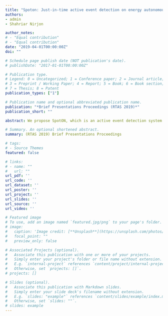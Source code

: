 ```yaml
---
title: "Spoton: Just-in-time active event detection on energy autonomous sensing systems"
authors:
- admin
- Shahriar Nirjon

author_notes:
# - "Equal contribution"
# - "Equal contribution"
date: "2019-04-01T00:00:00Z"
doi: ""

# Schedule page publish date (NOT publication's date).
# publishDate: "2017-01-01T00:00:00Z"

# Publication type.
# Legend: 0 = Uncategorized; 1 = Conference paper; 2 = Journal article;
# 3 = Preprint / Working Paper; 4 = Report; 5 = Book; 6 = Book section;
# 7 = Thesis; 8 = Patent
publication_types: ["1"]

# Publication name and optional abbreviated publication name.
publication: "*Brief Presentations Proceedings (RTAS 2019)*"
publication_short: ""

abstract: We propose SpotON, which is an active event detection system that runs on harvested energy and adapts its sleeping cycle to match the distribution of the arrival of the events of interest. Existing energy harvesting systems wake up periodically at a fixed rate to sense and process the data to determine if the event of interest is happening. In contrast, SpotON employs reinforcement learning to learn the pattern of events at run-time and uses that knowledge to wake itself up when events are most likely to happen. Being able to remain asleep more often than a fixed wake-up system, SpotON is able to reduce energy waste, increase the amount of harvested energy, and be able to remain active for longer period in time when the events of interest are more likely to occur. We conduct a simulation-driven experiment to compare our proposed solution with a fixed-schedule system and results show that SpotON is able to capture 2–5X times more events and is 3–12X more energy-efficient than the baseline.

# Summary. An optional shortened abstract.
summary: (RTAS 2019) Brief Presentations Proceedings 

# tags:
# - Source Themes
featured: false

# links:
# - name: ""
#   url: ""
url_pdf: ''
url_code: ''
url_dataset: ''
url_poster: ''
url_project: ''
url_slides: ''
url_source: ''
url_video: ''

# Featured image
# To use, add an image named `featured.jpg/png` to your page's folder. 
# image:
#   caption: 'Image credit: [**Unsplash**](https://unsplash.com/photos/jdD8gXaTZsc)'
#   focal_point: ""
#   preview_only: false

# Associated Projects (optional).
#   Associate this publication with one or more of your projects.
#   Simply enter your project's folder or file name without extension.
#   E.g. `internal-project` references `content/project/internal-project/index.md`.
#   Otherwise, set `projects: []`.
# projects: []

# Slides (optional).
#   Associate this publication with Markdown slides.
#   Simply enter your slide deck's filename without extension.
#   E.g. `slides: "example"` references `content/slides/example/index.md`.
#   Otherwise, set `slides: ""`.
# slides: example
---
```


<!-- {{% callout note %}}
Click the *Cite* button above to demo the feature to enable visitors to import publication metadata into their reference management software.
{{% /callout %}} -->

<!-- {{% callout note %}}
Create your slides in Markdown - click the *Slides* button to check out the example.
{{% /callout %}} -->

<!-- Supplementary notes can be added here, including [code, math, and images](https://wowchemy.com/docs/writing-markdown-latex/). -->
